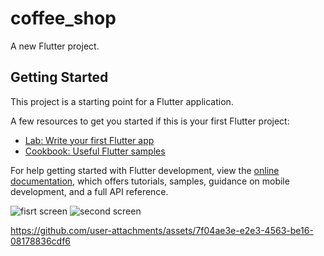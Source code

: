 # coffee_shop

A new Flutter project.

## Getting Started

This project is a starting point for a Flutter application.

A few resources to get you started if this is your first Flutter project:

- [Lab: Write your first Flutter app](https://docs.flutter.dev/get-started/codelab)
- [Cookbook: Useful Flutter samples](https://docs.flutter.dev/cookbook)

For help getting started with Flutter development, view the
[online documentation](https://docs.flutter.dev/), which offers tutorials,
samples, guidance on mobile development, and a full API reference.

![fisrt screen](https://github.com/user-attachments/assets/1f9fe5b4-d039-40ae-a930-04b1989386b4)
![second screen](https://github.com/user-attachments/assets/fca70e0b-6761-44ef-88a1-dd0cd8eed8e7)

https://github.com/user-attachments/assets/7f04ae3e-e2e3-4563-be16-08178836cdf6

